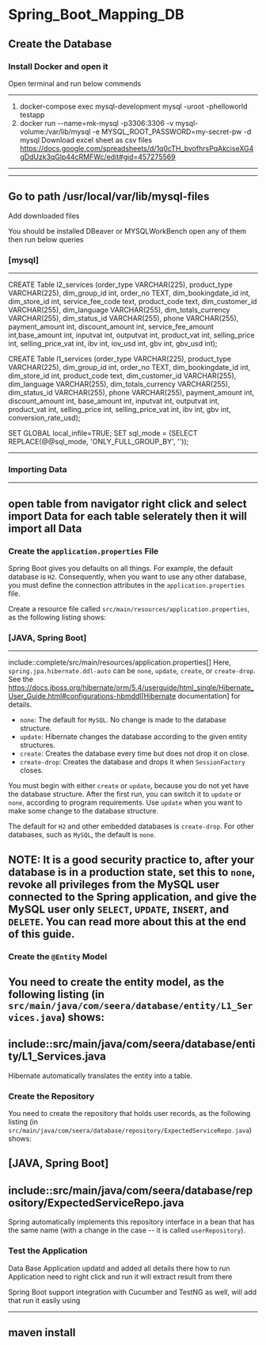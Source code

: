 # Spring_Boot_Mapping_DB

## Create the Database

### **Install Docker and open it**
Open terminal and run below commends

----
1. docker-compose exec  mysql-development mysql -uroot -phelloworld testapp
2. docker run --name=mk-mysql -p3306:3306 -v mysql-volume:/var/lib/mysql -e MYSQL_ROOT_PASSWORD=my-secret-pw -d mysql
Download excel sheet as csv files https://docs.google.com/spreadsheets/d/1q0cTH_bvofhrsPqAkciseXG4gDdUzk3qGlp44cRMFWc/edit#gid=457275569
----

----
Go to path 
/usr/local/var/lib/mysql-files
----
Add downloaded files

You should be installed DBeaver or MYSQLWorkBench
open any of them then run below queries

### [mysql]
----
CREATE Table l2_services (order_type VARCHAR(225), product_type VARCHAR(225), dim_group_id int, order_no TEXT, dim_bookingdate_id int, dim_store_id int, service_fee_code text, product_code text, dim_customer_id VARCHAR(255),	dim_language VARCHAR(255),	dim_totals_currency VARCHAR(255), dim_status_id VARCHAR(255), phone VARCHAR(255),	payment_amount int,	discount_amount int,	service_fee_amount int,base_amount int,	inputvat int,	outputvat int,	product_vat	int, selling_price	int, selling_price_vat	int, ibv int, iov_usd int, gbv int, gbv_usd int);

CREATE Table l1_services (order_type VARCHAR(225), product_type VARCHAR(225), dim_group_id int, order_no TEXT, dim_bookingdate_id int, dim_store_id int,  product_code text, dim_customer_id VARCHAR(255),	dim_language VARCHAR(255),	dim_totals_currency VARCHAR(255), dim_status_id VARCHAR(255), phone VARCHAR(255),	payment_amount int,	discount_amount int,	base_amount int,	inputvat int,	outputvat int,	product_vat	int, selling_price	int, selling_price_vat	int, ibv int, gbv int, conversion_rate_usd);

SET GLOBAL local_infile=TRUE;
SET sql_mode = (SELECT REPLACE(@@sql_mode, 'ONLY_FULL_GROUP_BY', ''));

----

### Importing Data
----
open table from navigator right click and select import Data for each table selerately then it will import all Data
----



### Create the `application.properties` File

Spring Boot gives you defaults on all things. For example, the default database is `H2`.
Consequently, when you want to use any other database, you must define the connection
attributes in the `application.properties` file.

Create a resource file called `src/main/resources/application.properties`, as the
following listing shows:


### [JAVA, Spring Boot]
----
include::complete/src/main/resources/application.properties[]
Here, `spring.jpa.hibernate.ddl-auto` can be `none`, `update`, `create`, or `create-drop`.
See the https://docs.jboss.org/hibernate/orm/5.4/userguide/html_single/Hibernate_User_Guide.html#configurations-hbmddl[Hibernate documentation] for details.

* `none`: The default for `MySQL`. No change is made to the database structure.
* `update`: Hibernate changes the database according to the given entity structures.
* `create`: Creates the database every time but does not drop it on close.
* `create-drop`: Creates the database and drops it when `SessionFactory` closes.

You must begin with either `create` or `update`, because you do not yet have the database
structure. After the first run, you can switch it to `update` or `none`, according to
program requirements. Use `update` when you want to make some change to the database
structure.

The default for `H2` and other embedded databases is `create-drop`. For other databases,
such as `MySQL`, the default is `none`.

NOTE: It is a good security practice to, after your database is in a production state, set
this to `none`, revoke all privileges from the MySQL user connected to the Spring
application, and give the MySQL user only `SELECT`, `UPDATE`, `INSERT`, and `DELETE`. You
can read more about this at the end of this guide.
----

### Create the `@Entity` Model

You need to create the entity model, as the following listing
(in `src/main/java/com/seera/database/entity/L1_Services.java`) shows:
----
include::src/main/java/com/seera/database/entity/L1_Services.java
----
Hibernate automatically translates the entity into a table.


### Create the Repository
You need to create the repository that holds user records, as the following listing
(in `src/main/java/com/seera/database/repository/ExpectedServiceRepo.java`) shows:

[JAVA, Spring Boot]
----
include::src/main/java/com/seera/database/repository/ExpectedServiceRepo.java
----

Spring automatically implements this repository interface in a bean that has the same name
(with a change in the case -- it is called `userRepository`).


### Test the Application

Data Base Application updatd and added all details there how to run Application need to right click and run it will extract result from there

Spring Boot support integration with Cucumber and TestNG as well, will add that 
run it easily using 

----
maven install
----

